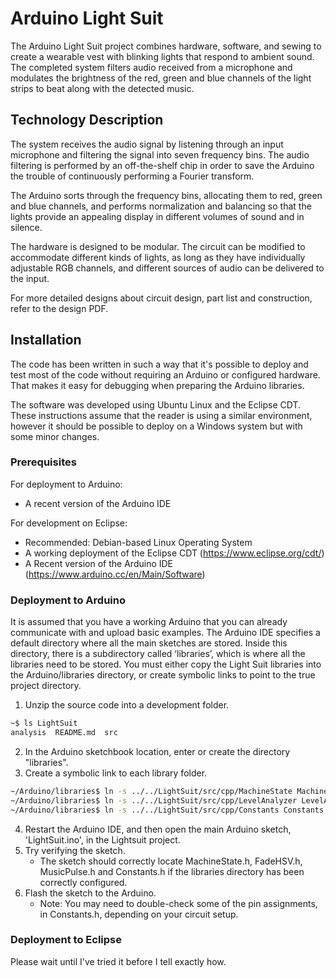# Arduino Light Suit

The Arduino Light Suit project combines hardware, software, and sewing to create a wearable vest with blinking lights that respond to ambient sound. The completed system filters audio received from a microphone and modulates the brightness of the red, green and blue channels of the light strips to beat along with the detected music.

## Technology Description
The system receives the audio signal by listening through an input microphone and filtering the signal into seven frequency bins. The audio filtering is performed by an off-the-shelf chip in order to save the Arduino the trouble of continuously performing a Fourier transform.

The Arduino sorts through the frequency bins, allocating them to red, green and blue channels, and performs normalization and balancing so that the lights provide an appealing display in different volumes of sound and in silence.

The hardware is designed to be modular. The circuit can be modified to accommodate different kinds of lights, as long as they have individually adjustable RGB channels, and different sources of audio can be delivered to the input.

For more detailed designs about circuit design, part list and construction, refer to the design PDF.


## Installation

The code has been written in such a way that it's possible to deploy and test most of the code without requiring an Arduino or configured hardware. That makes it easy for debugging when preparing the Arduino libraries.

The software was developed using Ubuntu Linux and the Eclipse CDT. These instructions assume that the reader is using a similar environment, however it should be possible to deploy on a Windows system but with some minor changes.

### Prerequisites

For deployment to Arduino:
* A recent version of the Arduino IDE

For development on Eclipse:
* Recommended: Debian-based Linux Operating System
* A working deployment of the Eclipse CDT (https://www.eclipse.org/cdt/)
* A Recent version of the Arduino IDE (https://www.arduino.cc/en/Main/Software)

### Deployment to Arduino

It is assumed that you have a working Arduino that you can already communicate with and upload basic examples.
The Arduino IDE specifies a default directory where all the main sketches are stored. Inside this directory, there is a subdirectory called ‘libraries’, which is where all the libraries need to be stored. You must either copy the Light Suit libraries into the Arduino/libraries directory, or create symbolic links to point to the true project directory.

1. Unzip the source code into a development folder.
```bash
~$ ls LightSuit
analysis  README.md  src
```
2. In the Arduino sketchbook location, enter or create the directory "libraries".
3. Create a symbolic link to each library folder.
```bash
~/Arduino/libraries$ ln -s ../../LightSuit/src/cpp/MachineState MachineState
~/Arduino/libraries$ ln -s ../../LightSuit/src/cpp/LevelAnalyzer LevelAnalyzer
~/Arduino/libraries$ ln -s ../../LightSuit/src/cpp/Constants Constants
```
4. Restart the Arduino IDE, and then open the main Arduino sketch, 'LightSuit.ino', in the Lightsuit project.
5. Try verifying the sketch.
   * The sketch should correctly locate MachineState.h, FadeHSV.h, MusicPulse.h and Constants.h if the libraries directory has been correctly configured.
6. Flash the sketch to the Arduino.
   * Note: You may need to double-check some of the pin assignments, in Constants.h, depending on your circuit setup.

### Deployment to Eclipse

Please wait until I've tried it before I tell exactly how.
